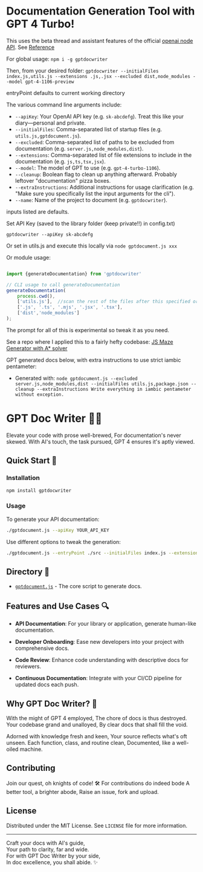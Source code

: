# Documentation Generation Tool with GPT 4 Turbo!

This uses the beta thread and assistant features of the official [openai node API](https://github.com/openai/openai-node). See [Reference](https://platform.openai.com/docs/api-reference/assistants)

For global usage:
`npm i -g gptdocwriter`

Then, from your desired folder:
`gptdocwriter --initialFiles index.js,utils.js --extensions .js,.jsx --excluded dist,node_modules --model gpt-4-1106-preview`

entryPoint defaults to current working directory

The various command line arguments include:

- `--apiKey`: Your OpenAI API key (e.g. `sk-abcdefg`). Treat this like your diary—personal and private.
- `--initialFiles`: Comma-separated list of startup files (e.g. `utils.js,gptdocument.js`).
- `--excluded`: Comma-separated list of paths to be excluded from documentation (e.g. `server.js,node_modules,dist`).
- `--extensions`: Comma-separated list of file extensions to include in the documentation (e.g. `js,ts,tsx,jsx`).
- `--model`: The model of GPT to use (e.g. `gpt-4-turbo-1106`).
- `--cleanup`: Boolean flag to clean up anything afterward. Probably leftover "documentation" pizza boxes.
- `--extraInstructions`: Additional instructions for usage clarification (e.g. "Make sure you specifically list the input arguments for the cli").
- `--name`: Name of the project to document (e.g. `gptdocwriter`).


inputs listed are defaults.

Set API Key (saved to the library folder (keep private!!) in config.txt)

`gptdocwriter --apiKey sk-abcdefg`

Or set in utils.js and execute this locally via `node gptdocument.js xxx`

Or module usage:
```js 

import {generateDocumentation} from 'gptdocwriter'

// CLI usage to call generateDocumentation
generateDocumentation(
    process.cwd(), 
    ['utils.js'],  //scan the rest of the files after this specified order is completed
    ['.js', '.ts', '.mjs', '.jsx', '.tsx'], 
    ['dist','node_modules']
);

```

The prompt for all of this is experimental so tweak it as you need.

See a repo where I applied this to a fairly hefty codebase: [JS Maze Generator with A* solver](https://github.com/joshbrew/JS-Maze-Generator-with-A-Star-Solver/tree/main/documentation)

GPT generated docs below, with extra instructions to use strict iambic pentameter:

- Generated with: `node gptdocument.js --excluded server.js,node_modules,dist --initialFiles utils.js,package.json --cleanup --extraInstructions Write everything in iambic pentameter without exception.`

# GPT Doc Writer 📄✨

Elevate your code with prose well-brewed,
For documentation's never skewed.
With AI's touch, the task pursued,
GPT 4 ensures it's aptly viewed.

## Quick Start 🚀

### Installation

```bash
npm install gptdocwriter
```

### Usage

To generate your API documentation:

```bash
./gptdocument.js --apiKey YOUR_API_KEY
```

Use different options to tweak the generation:

```bash
./gptdocument.js --entryPoint ./src --initialFiles index.js --extensions .js,.ts --excluded dist,node_modules
```

## Directory 📁

- [`gptdocument.js`](.\gptdocument.js) - The core script to generate docs.

## Features and Use Cases 🔍

- **API Documentation**: For your library or application, generate human-like documentation.

- **Developer Onboarding**: Ease new developers into your project with comprehensive docs.

- **Code Review**: Enhance code understanding with descriptive docs for reviewers.

- **Continuous Documentation**: Integrate with your CI/CD pipeline for updated docs each push.

## Why GPT Doc Writer? 🤔

With the might of GPT 4 employed,
The chore of docs is thus destroyed.
Your codebase grand and unalloyed,
By clear docs that shall fill the void.

Adorned with knowledge fresh and keen,
Your source reflects what's oft unseen.
Each function, class, and routine clean,
Documented, like a well-oiled machine.

## Contributing

Join our quest, oh knights of code! 🛠️
For contributions do indeed bode
A better tool, a brighter abode,
Raise an issue, fork and upload.

## License

Distributed under the MIT License. See `LICENSE` file for more information.

---

Craft your docs with AI's guide,  
Your path to clarity, far and wide.  
For with GPT Doc Writer by your side,  
In doc excellence, you shall abide. ✨